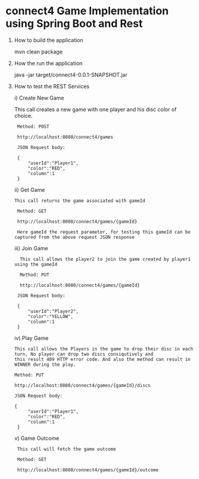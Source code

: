 # connect4 Game Implementation using Spring Boot and Rest

1. How to build the application
   
   mvn clean package

2. How the run the application
   
   java -jar target/connect4-0.0.1-SNAPSHOT.jar
	
3. How to test the REST Services
   
   i) Create New Game
      
      This call creates a new game with one player and his disc color of choice.
   
   		Method: POST
   
   		http://localhost:8080/connect4/games
   
   		JSON Request body:
   		
   		{
			"userId":"Player1",
			"color":"RED",
			"column":1
   		}
   
   
   ii) Get Game
       
       This call returns the game associated with gameId
   
   		Method: GET
   
   		http://localhost:8080/connect4/games/{gameId}
   		
   		Here gameId the request parameter, for testing this gameId can be captured from the above request JSON response
   
	iii) Join Game
	
	     This call allows the player2 to join the game created by player1 using the gameId
	
		 Method: PUT
	
		 http://localhost:8080/connect4/games/{gameId}
   
   		JSON Request body:
   		
   		{
			"userId":"Player2",
			"color":"YELLOW",
			"column":1
   		}
   
   iv) Play Game
     
       This call allows the Players in the game to drop their disc in each turn, No player can drop two discs consiqutively and
       this result 409 HTTP error code. And also the method can result in WINNER during the play.
       
       Method: PUT
       
       http://localhost:8080/connect4/games/{gameId}/discs
   
   	   JSON Request body:
   	   
       {
			"userId":"Player1",
			"color":"RED",
			"column":1
   		}
   	
    v) Game Outcome
    
    	This call will fetch the game outcome
    	
    	Method: GET
    	
    	http://localhost:8080/connect4/games/{gameId}/outcome
    	
   		
   	
   